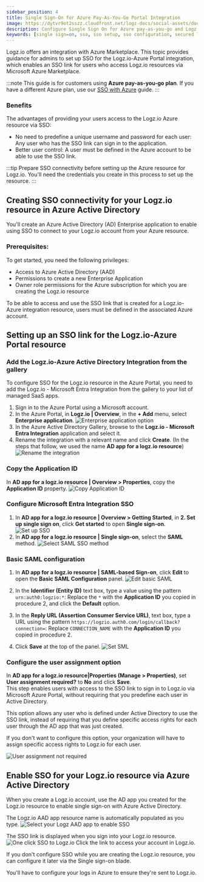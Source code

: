 ```yaml
---
sidebar_position: 4
title: Single Sign-On for Azure Pay-As-You-Go Portal Integration
image: https://dytvr9ot2sszz.cloudfront.net/logz-docs/social-assets/docs-social.jpg
description: Configure Single Sign On for Azure pay-as-you-go and Logz.io
keywords: [single sign=on, sso, sso setup, sso configuration, secured login, integration, azure]
---
```


Logz.io offers an integration with Azure Marketplace. 
This topic provides guidance for admins to set up SSO for the Logz.io-Azure Portal integration, which enables an SSO link for users who access Logz.io resources via Microsoft Azure Marketplace.

:::note
This guide is for customers using **Azure pay-as-you-go plan**. If you have a different Azure plan, use our [SSO with Azure](https://docs.logz.io/docs/user-guide/admin/sso/azure-sso/) guide.
:::


### Benefits
The advantages of providing your users access to the Logz.io Azure resource via SSO: 

+ No need to predefine a unique username and password for each user: Any user who has the SSO link can sign in to the application.
+ Better user control: A user must be defined in the Azure account to be able to use the SSO link.

:::tip
Prepare SSO connectivity before setting up the Azure resource for Logz.io. You'll need the credentials you create in this process to set up the resource. 
:::


## Creating SSO connectivity for your Logz.io resource in Azure Active Directory 

You'll create an Azure Active Directory (AD) Enterprise application to enable using SSO to connect to your Logz.io account from your Azure resource. 

### Prerequisites: 
To get started, you need the following privileges:

* Access to Azure Active Directory (AAD)
* Permissions to create a new Enterprise Application
* Owner role permissions for the Azure subscription for which you are creating the Logz.io resource 


To be able to access and use the SSO link that is created for a Logz.io-Azure integration resource, users must be defined in the associated Azure account. 

## Setting up an SSO link for the Logz.io-Azure Portal resource


### Add the Logz.io-Azure Active Directory Integration from the gallery

To configure SSO for the Logz.io resource in the Azure Portal, you need to add the Logz.io - Microsoft Entra Integration from the gallery to your list of managed SaaS apps.

1. Sign in to the Azure Portal using a Microsoft account.
2. In the Azure Portal, in **Logz.io | Overview**, in the **+ Add** menu, select **Enterprise application**.
   ![Enterprise application option](https://dytvr9ot2sszz.cloudfront.net/logz-docs/sso-providers/azure/liftr-ovrview_enterprise_apps.png)
3. In the Azure Active Directory Gallery, browse to the **Logz.io - Microsoft Entra Integration** application and select it.
4. Rename the integration with a relevant name and click **Create**. (In the steps that follow, we used the name **AD app for a logz.io resource**)
![Rename the integration](https://dytvr9ot2sszz.cloudfront.net/logz-docs/sso-providers/azure/liftr-rename_logzio-ad_integration.png)

### Copy the Application ID


In **AD app for a logz.io resource | Overview > Properties**, copy the **Application ID** property.
![Copy Application ID](https://dytvr9ot2sszz.cloudfront.net/logz-docs/sso-providers/azure/liftr-copy_application_id2.png)

### Configure Microsoft Entra Integration SSO

1. In  **AD app for a logz.io resource | Overview > Getting Started**, in **2. Set up single sign on**, click **Get started** to open **Single sign-on**.
![Set up SSO](https://dytvr9ot2sszz.cloudfront.net/logz-docs/sso-providers/azure/liftr-set-up_sso.png)
2. In **AD app for a logz.io resource | Single sign-on**, select the **SAML** method.
![Select SAML SSO method](https://dytvr9ot2sszz.cloudfront.net/logz-docs/sso-providers/azure/liftr-select_saml.png)

### Basic SAML configuration   

1. In **AD app for a logz.io resource | SAML-based Sign-on**, click **Edit** to open the **Basic SAML Configuration** panel.
![Edit basic SAML](https://dytvr9ot2sszz.cloudfront.net/logz-docs/sso-providers/azure/liftr-edit_basic_saml.png)

2. In the **Identifier (Entity ID)** text box, type a value using the pattern `urn:auth0:logzio:*`: Replace the `*` with the **Application ID** you copied in procedure 2, and click the **Default** option. 

3. In the **Reply URL (Assertion Consumer Service URL)**, text box, type a URL using the pattern `https://logzio.auth0.com/login/callback?connection=`: Replace `CONNECTION_NAME` with the **Application ID** you copied in procedure 2.

4. Click **Save** at the top of the panel.
![Set SML](https://dytvr9ot2sszz.cloudfront.net/logz-docs/sso-providers/azure/liftr-basic-saml-config.png) 

### Configure the user assignment option    

In **AD app for a logz.io resource|Properties  (Manage > Properties)**, set **User assignment required?** to **No** and click **Save**.  
This step enables users with access to the SSO link to sign in to Logz.io via Microsoft Azure Portal, without requiring that you predefine each user in Active Directory.

This option allows any user who is defined under Active Directory to use the SSO link, instead of requiring that you define specific access rights for each user through the AD app that was just created. 

If you don't want to configure this option, your organization will have to assign specific access rights to Logz.io for each user.

![User assignment not required](https://dytvr9ot2sszz.cloudfront.net/logz-docs/sso-providers/azure/liftr-user-assignment-required-no.png)


## Enable SSO for your Logz.io resource via Azure Active Directory

When you create a Logz.io account, use the AD app you created for the Logz.io resource to enable single sign-on with Azure Active Directory.  

The Logz.io AAD app resource name is automatically populated as you type.
![Select your Logz AAD app to enable SSO](https://dytvr9ot2sszz.cloudfront.net/logz-docs/sso-providers/azure/liftr-select-logz-aad-app.png)


The SSO link is displayed when you sign into your Logz.io resource.  
![One click SSO to Logz.io](https://dytvr9ot2sszz.cloudfront.net/logz-docs/sso-providers/azure/liftr-logzio-sso-link.png)
Click the link to access your account in Logz.io. 

If you don't configure SSO while you are creating the Logz.io resource, you can configure it later via the Single sign-on blade.

You'll have to configure your logs in Azure to ensure they're sent to Logz.io.